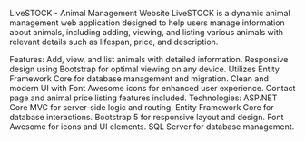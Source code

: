 LiveSTOCK - Animal Management Website
LiveSTOCK is a dynamic animal management web application designed to help users manage information about animals, including adding, viewing, and listing various animals with relevant details such as lifespan, price, and description.

Features:
Add, view, and list animals with detailed information.
Responsive design using Bootstrap for optimal viewing on any device.
Utilizes Entity Framework Core for database management and migration.
Clean and modern UI with Font Awesome icons for enhanced user experience.
Contact page and animal price listing features included.
Technologies:
ASP.NET Core MVC for server-side logic and routing.
Entity Framework Core for database interactions.
Bootstrap 5 for responsive layout and design.
Font Awesome for icons and UI elements.
SQL Server for database management.
